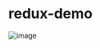# redux-demo
![image](https://user-images.githubusercontent.com/122405130/217143220-6ccfca4a-1591-4cf1-82af-0a68cd5a2fa7.png)

